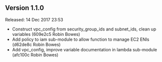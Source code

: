 Version 1.1.0
-------------

Released: 14 Dec 2017 23:53

- Construct vpc_config from security_group_ids and subnet_ids, clean up variables (609e2c5 Robin Bowes)
- Add policy to iam sub-module to allow function to manage EC2 ENIs (d62de8c Robin Bowes)
- Add vpc_config, improve variable documentation in lambda sub-module (afc100c Robin Bowes)


